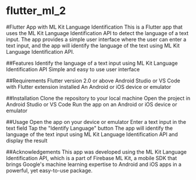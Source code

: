 # flutter_ml_2

#Flutter App with ML Kit Language Identification
This is a Flutter app that uses the ML Kit Language Identification API to detect the language of a text input. The app provides a simple user interface where the user can enter a text input, and the app will identify the language of the text using ML Kit Language Identification API.

##Features
Identify the language of a text input using ML Kit Language Identification API
Simple and easy to use user interface

##Requirements
Flutter version 2.0 or above
Android Studio or VS Code with Flutter extension installed
An Android or iOS device or emulator

##Installation
Clone the repository to your local machine
Open the project in Android Studio or VS Code
Run the app on an Android or iOS device or emulator

##Usage
Open the app on your device or emulator
Enter a text input in the text field
Tap the "Identify Language" button
The app will identify the language of the text input using ML Kit Language Identification API and display the result

##Acknowledgements
This app was developed using the ML Kit Language Identification API, which is a part of Firebase ML Kit, a mobile SDK that brings Google's machine learning expertise to Android and iOS apps in a powerful, yet easy-to-use package.
